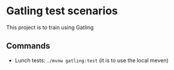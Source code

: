 # Gatling test scenarios

This project is to train using Gatling

## Commands
- Lunch tests: `./mvnw gatling:test` (it is to use the local meven)